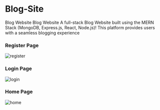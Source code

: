 # Blog-Site
 Blog Website Blog Website A full-stack Blog Website built using the MERN Stack (MongoDB, Express.js, React, Node.js)! This platform provides users with a seamless blogging experience

### Register Page 
![register](https://github.com/user-attachments/assets/8653d8f6-3d7d-4e56-a2cc-7655dfe293b0)

### Login Page
![login](https://github.com/user-attachments/assets/dbced92b-2119-4502-81d9-7983761d74c0)

### Home Page
![home](https://github.com/user-attachments/assets/b264f59c-d04b-4643-b022-c3b37198b423)
